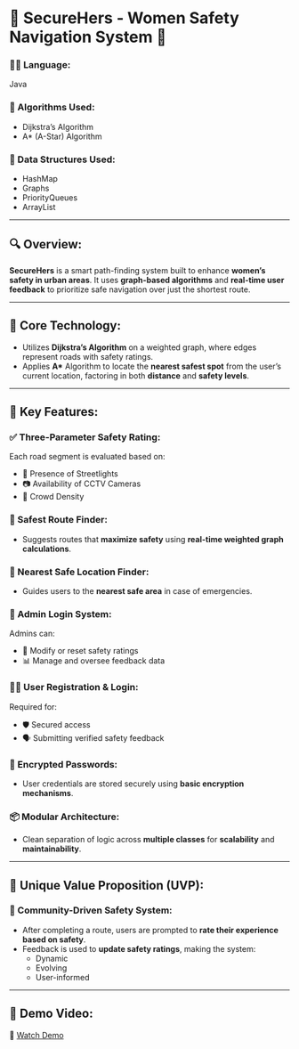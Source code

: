 

# 🚨 SecureHers - Women Safety Navigation System 🚨

### 👩‍💻 Language:
Java  

### 🧮 Algorithms Used:
- Dijkstra’s Algorithm  
- A* (A-Star) Algorithm  

### 🧰 Data Structures Used:
- HashMap  
- Graphs  
- PriorityQueues  
- ArrayList  

---

## 🔍 Overview:
**SecureHers** is a smart path-finding system built to enhance **women’s safety in urban areas**. It uses **graph-based algorithms** and **real-time user feedback** to prioritize safe navigation over just the shortest route.

---

## 🧠 Core Technology:
- Utilizes **Dijkstra’s Algorithm** on a weighted graph, where edges represent roads with safety ratings.
- Applies **A\*** Algorithm to locate the **nearest safest spot** from the user’s current location, factoring in both **distance** and **safety levels**.

---

## 📌 Key Features:

### ✅ Three-Parameter Safety Rating:
Each road segment is evaluated based on:
- 🔦 Presence of Streetlights  
- 📷 Availability of CCTV Cameras  
- 👥 Crowd Density  

### 🧭 Safest Route Finder:
- Suggests routes that **maximize safety** using **real-time weighted graph calculations**.

### 📍 Nearest Safe Location Finder:
- Guides users to the **nearest safe area** in case of emergencies.

### 🔐 Admin Login System:
Admins can:
- 🔧 Modify or reset safety ratings  
- 📊 Manage and oversee feedback data  

### 🙋‍♀️ User Registration & Login:
Required for:
- 🛡️ Secured access  
- 🗣️ Submitting verified safety feedback  

### 🧾 Encrypted Passwords:
- User credentials are stored securely using **basic encryption mechanisms**.

### 📦 Modular Architecture:
- Clean separation of logic across **multiple classes** for **scalability** and **maintainability**.

---

## 🌟 Unique Value Proposition (UVP):
### 📢 Community-Driven Safety System:
- After completing a route, users are prompted to **rate their experience based on safety**.
- Feedback is used to **update safety ratings**, making the system:
  - Dynamic  
  - Evolving  
  - User-informed  

---

## 🎥 Demo Video:
🔗 [Watch Demo](https://drive.google.com/file/d/1cTDppuRZ1Xx9-ao4cRYfJv6QjCfPiBU9/view?usp=drive_link)

